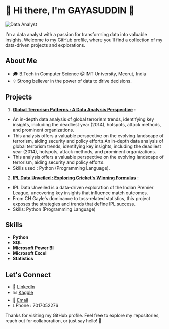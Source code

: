 <!-- Header -->
# 🌸 Hi there, I'm GAYASUDDIN 🌸
![Data Analyst](https://user-images.githubusercontent.com/90236635/232446433-d5540fa2-fe28-4bb8-b929-cdb51fe61336.gif)

I'm a data analyst with a passion for transforming data into valuable insights. Welcome to my GitHub profile, where you'll find a collection of my data-driven projects and explorations.

<!-- About Me -->
## About Me

- 🎓 B.Tech in Computer Science @IIMT University, Meerut, India
- 💡 Strong believer in the power of data to drive decisions.

<!-- Featured Projects -->
## Projects

1. **[Global Terrorism Patterns : A Data Analysis Perspective](https://github.com/GayasuddinMohd/Exploratory-Data-Analysis-on-Terrorism)** :
- An in-depth data analysis of global terrorism trends, identifying key insights, including the deadliest year (2014), hotspots, attack methods, and prominent organizations.
- This analysis offers a valuable perspective on the evolving landscape of terrorism, aiding security and policy efforts.An in-depth data analysis of global terrorism trends, identifying key insights, including the deadliest year (2014), hotspots, attack methods, and prominent organizations.
- This analysis offers a valuable perspective on the evolving landscape of terrorism, aiding security and policy efforts.
- Skills used : Python (Programming Language).

2. **[IPL Data Unveiled : Exploring Cricket's Winning Formulas](https://github.com/GayasuddinMohd/Exploratory-Data-Analysis-on-IPL)** :
- IPL Data Unveiled is a data-driven exploration of the Indian Premier League, uncovering key insights that influence match outcomes.
- From CH Gayle's dominance to toss-related statistics, this project exposes the strategies and trends that define IPL success.
- Skills: Python (Programming Language)


<!-- Skills -->
## Skills

- **Python**
- **SQL**
- **Microsoft Power BI**
- **Microsoft Excel**
- **Statistics**

<!-- Let's Connect -->
## Let's Connect

- 💼 [LinkedIn](https://www.linkedin.com/in/gayasuddin/)
- 📊 [Kaggle](https://www.kaggle.com/gayasuddin)
- 📧 [Email](mailto:mohdfayaz7017052276@gmail.com)
- 📞 Phone : 7017052276

<!-- Footer -->
Thanks for visiting my GitHub profile. Feel free to explore my repositories, reach out for collaboration, or just say hello! 🚀

